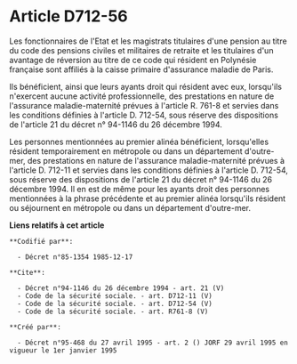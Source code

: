 # Article D712-56

Les fonctionnaires de l'Etat et les magistrats titulaires d'une pension au titre du code des pensions civiles et militaires
de retraite et les titulaires d'un avantage de réversion au titre de ce code qui résident en Polynésie française sont
affiliés à la caisse primaire d'assurance maladie de Paris.

Ils bénéficient, ainsi que leurs ayants droit qui résident avec eux, lorsqu'ils n'exercent aucune activité professionnelle,
des prestations en nature de l'assurance maladie-maternité prévues à l'article R. 761-8 et servies dans les conditions
définies à l'article D. 712-54, sous réserve des dispositions de l'article 21 du décret n° 94-1146 du 26 décembre 1994.

Les personnes mentionnées au premier alinéa bénéficient, lorsqu'elles résident temporairement en métropole ou dans un
département d'outre-mer, des prestations en nature de l'assurance maladie-maternité prévues à l'article D. 712-11 et servies
dans les conditions définies à l'article D. 712-54, sous réserve des dispositions de l'article 21 du décret n° 94-1146 du 26
décembre 1994. Il en est de même pour les ayants droit des personnes mentionnées à la phrase précédente et au premier alinéa
lorsqu'ils résident ou séjournent en métropole ou dans un département d'outre-mer.

**Liens relatifs à cet article**

	**Codifié par**:

	  - Décret n°85-1354 1985-12-17

	**Cite**:

	  - Décret n°94-1146 du 26 décembre 1994 - art. 21 (V)
	  - Code de la sécurité sociale. - art. D712-11 (V)
	  - Code de la sécurité sociale. - art. D712-54 (V)
	  - Code de la sécurité sociale. - art. R761-8 (V)

	**Créé par**:

	  - Décret n°95-468 du 27 avril 1995 - art. 2 () JORF 29 avril 1995 en vigueur le 1er janvier 1995
